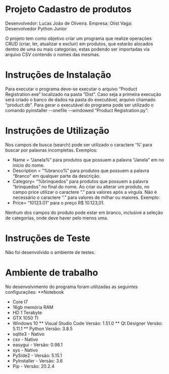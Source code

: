 
# Projeto Cadastro de produtos

Desenvolvedor: Lucas João de Oliveira.
Empresa: Olist
Vaga: Desenvolvedor Python Junior

O projeto tem como objetivo criar um programa que realize operações CRUD (criar, ler, atualizar e excluir) em produtos, que estarão alocados dentro de uma ou mais categorias, estas podendo ser importadas via arquivo CSV contendo o nomes das mesmas.


# Instruções de Instalação
Para executar o programa deve-se executar o arquivo “Product Registration.exe” localizado na pasta “Dist”. Caso seja a primeira execução será criado o banco de dados na pasta do executável, arquivo chamado “product.db”.
Para gerar o executável do programa pode ser utilizado o comando pyinstaller --onefile --windowed “Product Registration.py”.


# Instruções de Utilização

Nos campos de busca (search) pode ser utilizado o caractere ‘%’ para buscar por palavras incompletas. 
Exemplos: 

* Name = “Janela%” para produtos que possuem a palavra “Janela” em no início do nome. 
* Description = “%branco%” para produtos que possuem a palavra “Branco” em qualquer parte da descrição. 
* Category= “%brinquedos” para produtos que possuem a palavra “brinquedos” no final do nome.
Ao criar ou alterar um produto, no campo price utilizar o caractere “.” para valores após a vírgula. Não é necessário o caractere “.” para valores de milhar ou maiores.
Exemplo:
* Price= “10123.01” para o preço R$ 10.123,01.

Nenhum dos campos do produto pode estar em branco, inclusive a seleção de categorias, onde deve haver pelo menos uma.


# Instruções de Teste

Não foi desenvolvido o ambiente de testes.


# Ambiente de trabalho

No desenvolvimento do programa foram utilizadas as seguintes configurações:
**Notebook
* Core I7
* 16gb memória RAM
* HD 1 Terabyte 
* GTX 1050 TI
* Windows 10
** Visual Studio Code Versão: 1.51.0
** Qt Designer Versão: 5.11.1
** Python Versão: 3.8.5
* sqlite3 - Nativo
* csv - Nativo
* easygui - Versão: 0.98.1
* sys - Nativo
* PySide2 - Versão:  5.15.1
* PyInstaller - Versão: 3.6
* Pip - Versão: 20.2.4
